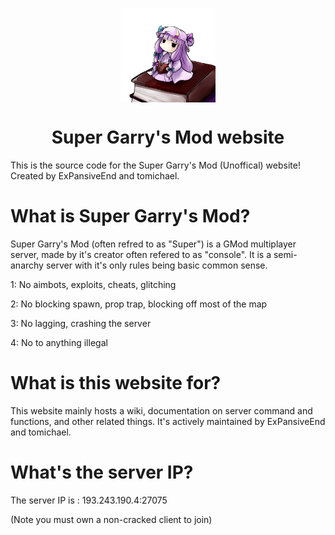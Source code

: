 <img 
    style="display: block; 
           margin-left: auto;
           margin-right: auto;
           width: 30%;"
    src="patchoulibook.jpg" 
    alt="Our logo">
</img>

<h1 style="text-align: center;">Super Garry's Mod website </h1>

This is the source code for the Super Garry's Mod (Unoffical) website! Created by ExPansiveEnd and tomichael.

# What is Super Garry's Mod?
Super Garry's Mod (often refred to as "Super") is a GMod multiplayer server, made by it's creator often refered to as "console". It is a semi-anarchy server with it's only rules being basic common sense.


1: No aimbots, exploits, cheats, glitching

2: No blocking spawn, prop trap, blocking off most of the map

3: No lagging, crashing the server

4: No to anything illegal

# What is this website for?
This website mainly hosts a wiki, documentation on server command and functions, and other related things. It's actively maintained by ExPansiveEnd and tomichael.

# What's the server IP?

The server IP is : 193.243.190.4:27075

(Note you must own a non-cracked client to join)
